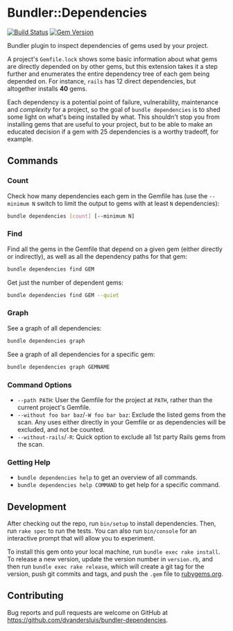 # Bundler::Dependencies

[![Build Status](https://travis-ci.org/dvandersluis/bundler-dependencies.svg?branch=master)](https://travis-ci.org/dvandersluis/bundler-dependencies)
[![Gem Version](https://badge.fury.io/rb/bundler-dependencies.svg)](https://badge.fury.io/rb/bundler-dependencies)

Bundler plugin to inspect dependencies of gems used by your project.

A project's `Gemfile.lock` shows some basic information about what gems are directly depended on by other gems, but this extension takes it a step further and enumerates the entire dependency tree of each gem being depended on. For instance, `rails` has 12 direct dependencies, but altogether installs **40** gems.

Each dependency is a potential point of failure, vulnerability, maintenance and *complexity* for a project, so the goal of `bundle dependencies` is to shed some light on what's being installed by what. This shouldn't stop you from installing gems that are useful to your project, but to be able to make an educated decision if a gem with 25 dependencies is a worthy tradeoff, for example.  

## Commands

### Count

Check how many dependencies each gem in the Gemfile has (use the `--minimum N` switch to limit the output to gems with at least `N` dependencies):

```sh
bundle dependencies [count] [--minimum N] 
```

### Find

Find all the gems in the Gemfile that depend on a given gem (either directly or indirectly), as well as all the dependency paths for that gem:

```sh
bundle dependencies find GEM
```

Get just the number of dependent gems:

```sh
bundle dependencies find GEM --quiet
```

### Graph

See a graph of all dependencies:
```sh
bundle dependencies graph
```

See a graph of all dependencies for a specific gem:
```sh
bundle dependencies graph GEMNAME
```

### Command Options

* `--path PATH`: User the Gemfile for the project at `PATH`, rather than the current project's Gemfile.
* `--without foo bar baz`/`-W foo bar baz`: Exclude the listed gems from the scan. Any uses either directly in your Gemfile or as dependencies will be excluded, and not be counted.
* `--without-rails`/`-R`: Quick option to exclude all 1st party Rails gems from the scan.

### Getting Help

* `bundle dependencies help` to get an overview of all commands.
* `bundle dependencies help COMMAND` to get help for a specific command.

## Development

After checking out the repo, run `bin/setup` to install dependencies. Then, run `rake spec` to run the tests. You can also run `bin/console` for an interactive prompt that will allow you to experiment.

To install this gem onto your local machine, run `bundle exec rake install`. To release a new version, update the version number in `version.rb`, and then run `bundle exec rake release`, which will create a git tag for the version, push git commits and tags, and push the `.gem` file to [rubygems.org](https://rubygems.org).

## Contributing

Bug reports and pull requests are welcome on GitHub at https://github.com/dvandersluis/bundler-dependencies.
